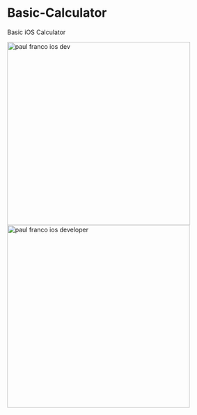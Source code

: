 # Basic-Calculator
Basic iOS Calculator

<img width="420" alt="paul franco ios dev" src="https://user-images.githubusercontent.com/29502126/89965075-b56aaf80-dc00-11ea-9d82-d6512c5d9342.png">
<img width="419" alt="paul franco ios developer" src="https://user-images.githubusercontent.com/29502126/89965078-b996cd00-dc00-11ea-8acc-c8dd27e50b02.png">
